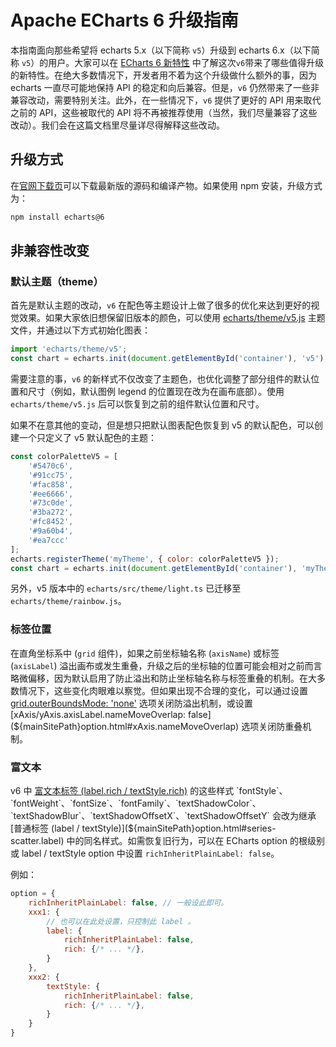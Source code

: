 # Apache ECharts 6 升级指南

本指南面向那些希望将 echarts 5.x（以下简称 `v5`）升级到 echarts 6.x（以下简称 `v5`）的用户。大家可以在 [ECharts 6 新特性](${lang}/basics/release-note/v6-feature) 中了解这次`v6`带来了哪些值得升级的新特性。在绝大多数情况下，开发者用不着为这个升级做什么额外的事，因为 echarts 一直尽可能地保持 API 的稳定和向后兼容。但是，`v6` 仍然带来了一些非兼容改动，需要特别关注。此外，在一些情况下，`v6` 提供了更好的 API 用来取代之前的 API，这些被取代的 API 将不再被推荐使用（当然，我们尽量兼容了这些改动）。我们会在这篇文档里尽量详尽得解释这些改动。

## 升级方式

在[官网下载页](${mainSitePath}download.html)可以下载最新版的源码和编译产物。如果使用 npm 安装，升级方式为：

```sh
npm install echarts@6
```

## 非兼容性改变

### 默认主题（theme）

首先是默认主题的改动，`v6` 在配色等主题设计上做了很多的优化来达到更好的视觉效果。如果大家依旧想保留旧版本的颜色，可以使用 [echarts/theme/v5.js](https://github.com/apache/echarts/blob/master/theme/v5.js) 主题文件，并通过以下方式初始化图表：

```js
import 'echarts/theme/v5';
const chart = echarts.init(document.getElementById('container'), 'v5');
```

需要注意的事，`v6` 的新样式不仅改变了主题色，也优化调整了部分组件的默认位置和尺寸（例如，默认图例 legend 的位置现在改为在画布底部）。使用 `echarts/theme/v5.js` 后可以恢复到之前的组件默认位置和尺寸。

如果不在意其他的变动，但是想只把默认图表配色恢复到 v5 的默认配色，可以创建一个只定义了 v5 默认配色的主题：

```js
const colorPaletteV5 = [
    '#5470c6',
    '#91cc75',
    '#fac858',
    '#ee6666',
    '#73c0de',
    '#3ba272',
    '#fc8452',
    '#9a60b4',
    '#ea7ccc'
];
echarts.registerTheme('myTheme', { color: colorPaletteV5 });
const chart = echarts.init(document.getElementById('container'), 'myTheme');
```

另外，v5 版本中的 `echarts/src/theme/light.ts` 已迁移至 `echarts/theme/rainbow.js`。

### 标签位置

在直角坐标系中 (`grid` 组件)，如果之前坐标轴名称 (`axisName`) 或标签 (`axisLabel`) 溢出画布或发生重叠，升级之后的坐标轴的位置可能会相对之前而言略微偏移，因为默认启用了防止溢出和防止坐标轴名称与标签重叠的机制。在大多数情况下，这些变化肉眼难以察觉。但如果出现不合理的变化，可以通过设置 [grid.outerBoundsMode: 'none'](${mainSitePath}option.html#grid.outerBoundsMode) 选项关闭防溢出机制，或设置 [xAxis/yAxis.axisLabel.nameMoveOverlap: false](${mainSitePath}option.html#xAxis.nameMoveOverlap) 选项关闭防重叠机制。

### 富文本

v6 中 [富文本标签 (label.rich / textStyle.rich)](${mainSitePath}option.html#series-scatter.label.rich) 的这些样式 `fontStyle`、`fontWeight`、`fontSize`、`fontFamily`、`textShadowColor`、`textShadowBlur`、`textShadowOffsetX`、`textShadowOffsetY` 会改为继承 [普通标签 (label / textStyle)](${mainSitePath}option.html#series-scatter.label) 中的同名样式。如需恢复旧行为，可以在 ECharts option 的根级别或 label / textStyle option 中设置 `richInheritPlainLabel: false`。

例如：
```js
option = {
    richInheritPlainLabel: false, // 一般设此即可。
    xxx1: {
        // 也可以在此处设置，只控制此 label 。
        label: {
            richInheritPlainLabel: false,
            rich: {/* ... */},
        }
    },
    xxx2: {
        textStyle: {
            richInheritPlainLabel: false,
            rich: {/* ... */},
        }
    }
}
```
